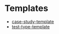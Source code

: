 # Templates

- [case-study-template](case-study-template.md)
- [test-type-template](test-type-template.md)